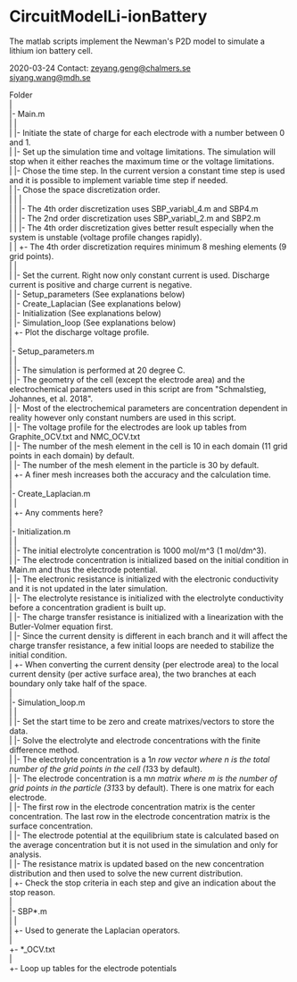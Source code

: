 # CircuitModelLi-ionBattery
The matlab scripts implement the Newman's P2D model to simulate a lithium ion battery cell.

2020-03-24 
Contact: zeyang.geng@chalmers.se  
         siyang.wang@mdh.se  

Folder  
 |  
 |- Main.m  
 |   |  
 |   |- Initiate the state of charge for each electrode with a number between 0 and 1.   
 |   |- Set up the simulation time and voltage limitations. The simulation will stop when it either reaches the maximum time or the voltage limitations.  
 |   |- Chose the time step. In the current version a constant time step is used and it is possible to implement variable time step if needed.  
 |   |- Chose the space discretization order.   
 |   |   |   
 |   |   |- The 4th order discretization uses SBP_variabl_4.m and SBP4.m  
 |   |   |- The 2nd order discretization uses SBP_variabl_2.m and SBP2.m   
 |   |   |- The 4th order discretization gives better result especially when the system is unstable (voltage profile changes rapidly).   
 |   |   +- The 4th order discretization requires minimum 8 meshing elements (9 grid points).  
 |   |     
 |   |- Set the current. Right now only constant current is used. Discharge current is positive and charge current is negative.  
 |   |- Setup_parameters (See explanations below)  
 |   |- Create_Laplacian (See explanations below)  
 |   |- Initialization (See explanations below)     
 |   |- Simulation_loop (See explanations below)     
 |   +- Plot the discharge voltage profile.  
 |   
 |- Setup_parameters.m  
 |   |  
 |   |- The simulation is performed at 20 degree C.  
 |   |- The geometry of the cell (except the electrode area) and the electrochemical parameters used in this script are from "Schmalstieg, Johannes, et al. 2018".  
 |   |- Most of the electrochemical parameters are concentration dependent in reality however only constant numbers are used in this script.  
 |   |- The voltage profile for the electrodes are look up tables from Graphite_OCV.txt and NMC_OCV.txt  
 |   |- The number of the mesh element in the cell is 10 in each domain (11 grid points in each domain) by default.   
 |   |- The number of the mesh element in the particle is 30 by default.  
 |   +- A finer mesh increases both the accuracy and the calculation time.  
 |   
 |- Create_Laplacian.m  
 |   |  
 |   +- Any comments here?  
 |     
 |- Initialization.m      
 |   |  
 |   |- The initial electrolyte concentration is 1000 mol/m^3 (1 mol/dm^3).  
 |   |- The electrode concentration is initialized based on the initial condition in Main.m and thus the electrode potential.  
 |   |- The electronic resistance is initialized with the electronic conductivity and it is not updated in the later simulation.  
 |   |- The electrolyte resistance is initialized with the electrolyte conductivity before a concentration gradient is built up.     
 |   |- The charge transfer resistance is initialized with a linearization with the Butler-Volmer equation first.  
 |   |- Since the current density is different in each branch and it will affect the charge transfer resistance, a few initial loops are needed to stabilize the initial condition.   
 |   +- When converting the current density (per electrode area) to the local current density (per active surface area), the two branches at each boundary only take half of the space.  
 |  
 |- Simulation_loop.m  
 |   |  
 |   |- Set the start time to be zero and create matrixes/vectors to store the data.  
 |   |- Solve the electrolyte and electrode concentrations with the finite difference method.  
 |   |- The electrolyte concentration is a 1*n row vector where n is the total number of the grid points in the cell (1*33 by default).   
 |   |- The electrode concentration is a m*n matrix where m is the number of grid points in the particle (31*33 by default). There is one matrix for each electrode.  
 |   |- The first row in the electrode concentration matrix is the center concentration. The last row in the electrode concentration matrix is the surface concentration.  
 |   |- The electrode potential at the equilibrium state is calculated based on the average concentration but it is not used in the simulation and only for analysis.    
 |   |- The resistance matrix is updated based on the new concentration distribution and then used to solve the new current distribution.  
 |   +- Check the stop criteria in each step and give an indication about the stop reason.    
 |     
 |- SBP*.m  
 |   |  
 |   +- Used to generate the Laplacian operators.  
 |     
 +- *_OCV.txt  
     |  
     +- Loop up tables for the electrode potentials  



